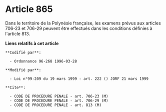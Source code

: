# Article 865

Dans le territoire de la Polynésie française, les examens prévus aux articles 706-23 et 706-29 peuvent être effectués dans
les conditions définies à l'article 813.

**Liens relatifs à cet article**

	**Codifié par**:

	  - Ordonnance 96-268 1996-03-28

	**Modifié par**:

	  - Loi n°99-209 du 19 mars 1999 - art. 222 () JORF 21 mars 1999

	**Cite**:

	  - CODE DE PROCEDURE PENALE - art. 706-23 (M)
	  - CODE DE PROCEDURE PENALE - art. 706-29 (M)
	  - CODE DE PROCEDURE PENALE - art. 813 (M)
